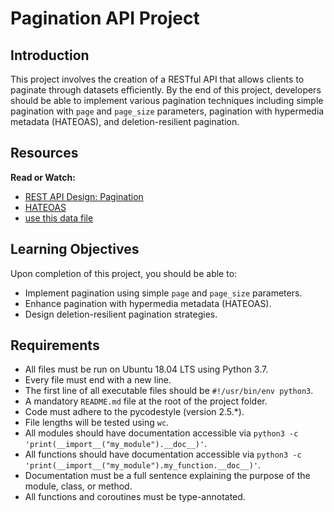 # Pagination API Project

## Introduction

This project involves the creation of a RESTful API that allows clients to paginate through datasets efficiently. By the end of this project, developers should be able to implement various pagination techniques including simple pagination with `page` and `page_size` parameters, pagination with hypermedia metadata (HATEOAS), and deletion-resilient pagination.

## Resources

**Read or Watch:**
- [REST API Design: Pagination](https://www.moesif.com/blog/technical/api-design/REST-API-Design-Filtering-Sorting-and-Pagination/#pagination)
- [HATEOAS](https://en.wikipedia.org/wiki/HATEOAS)
- [use this data file](https://s3.amazonaws.com/alx-intranet.hbtn.io/uploads/misc/2020/5/7d3576d97e7560ae85135cc214ffe2b3412c51d7.csv?X-Amz-Algorithm=AWS4-HMAC-SHA256&X-Amz-Credential=AKIARDDGGGOUSBVO6H7D%2F20240520%2Fus-east-1%2Fs3%2Faws4_request&X-Amz-Date=20240520T131331Z&X-Amz-Expires=86400&X-Amz-SignedHeaders=host&X-Amz-Signature=64c58c1328b8fe079ead77c59f7a1b4b6ccc29bc9c2874cd87c7e314f89ae0f4)

## Learning Objectives

Upon completion of this project, you should be able to:
- Implement pagination using simple `page` and `page_size` parameters.
- Enhance pagination with hypermedia metadata (HATEOAS).
- Design deletion-resilient pagination strategies.

## Requirements

- All files must be run on Ubuntu 18.04 LTS using Python 3.7.
- Every file must end with a new line.
- The first line of all executable files should be `#!/usr/bin/env python3`.
- A mandatory `README.md` file at the root of the project folder.
- Code must adhere to the pycodestyle (version 2.5.*).
- File lengths will be tested using `wc`.
- All modules should have documentation accessible via `python3 -c 'print(__import__("my_module").__doc__)'`.
- All functions should have documentation accessible via `python3 -c 'print(__import__("my_module").my_function.__doc__)'`.
- Documentation must be a full sentence explaining the purpose of the module, class, or method.
- All functions and coroutines must be type-annotated.
